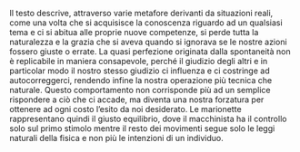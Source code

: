 Il testo descrive, attraverso varie metafore derivanti da situazioni reali, come una volta che si acquisisce la conoscenza riguardo ad un qualsiasi tema e ci si abitua alle proprie nuove competenze, si perde tutta la naturalezza e la grazia che si aveva quando si ignorava se le nostre azioni fossero giuste o errate.
La quasi perfezione originata dalla spontaneità non è replicabile in maniera consapevole, perché il giudizio degli altri e in particolar modo il nostro stesso giudizio ci influenza e ci costringe ad autocorreggerci, rendendo infine la nostra operazione più tecnica che naturale.
Questo comportamento non corrisponde più ad un semplice rispondere a ciò che ci accade, ma diventa una nostra forzatura per ottenere ad ogni costo l’esito da noi desiderato.
Le marionette rappresentano quindi il giusto equilibrio, dove il macchinista ha il controllo solo sul primo stimolo mentre il resto dei movimenti segue solo le leggi naturali della fisica e non più le intenzioni di un individuo.